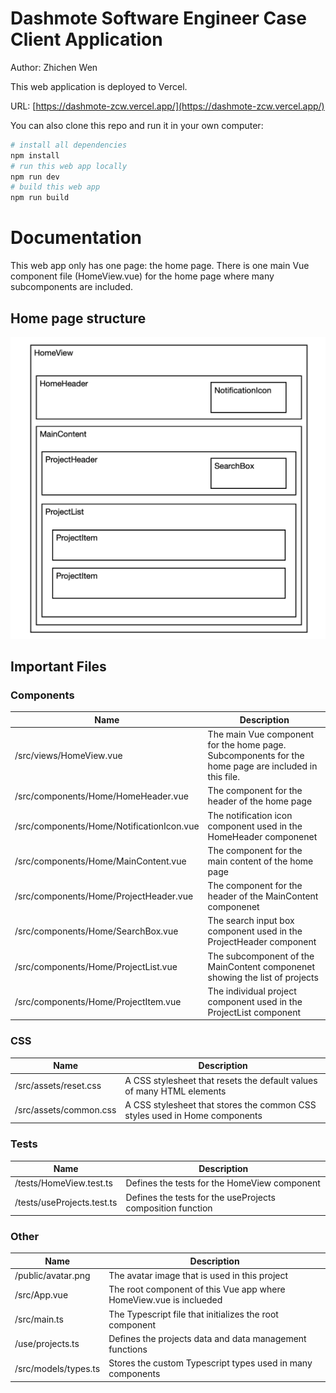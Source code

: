 # Dashmote Software Engineer Case Client Application

Author: Zhichen Wen

This web application is deployed to Vercel.

URL: [https://dashmote-zcw.vercel.app/](https://dashmote-zcw.vercel.app/)

You can also clone this repo and run it in your own computer:

```bash
# install all dependencies
npm install
# run this web app locally
npm run dev
# build this web app
npm run build
```

# Documentation

This web app only has one page: the home page. There is one main Vue component file (HomeView.vue) for the home page where many subcomponents are included.

## Home page structure

![Home page structure](./public/structure.png)

## Important Files

### Components

| Name        | Description |
| ----------- | ----------- |
| /src/views/HomeView.vue | The main Vue component for the home page. Subcomponents for the home page are included in this file. |
| /src/components/Home/HomeHeader.vue | The component for the header of the home page |
| /src/components/Home/NotificationIcon.vue | The notification icon component used in the HomeHeader componenet |
| /src/components/Home/MainContent.vue | The component for the main content of the home page |
| /src/components/Home/ProjectHeader.vue | The component for the header of the MainContent componenet |
| /src/components/Home/SearchBox.vue | The search input box component used in the ProjectHeader component |
| /src/components/Home/ProjectList.vue | The subcomponent of the MainContent componenet showing the list of projects |
| /src/components/Home/ProjectItem.vue | The individual project component used in the ProjectList component |

### CSS

| Name        | Description |
| ----------- | ----------- |
| /src/assets/reset.css | A CSS stylesheet that resets the default values of many HTML elements |
| /src/assets/common.css | A CSS stylesheet that stores the common CSS styles used in Home components |

### Tests

| Name        | Description |
| ----------- | ----------- |
| /tests/HomeView.test.ts | Defines the tests for the HomeView component  |
| /tests/useProjects.test.ts | Defines the tests for the useProjects composition function |

### Other

| Name        | Description |
| ----------- | ----------- |
| /public/avatar.png | The avatar image that is used in this project       |
| /src/App.vue | The root component of this Vue app where HomeView.vue is inclueded |
| /src/main.ts | The Typescript file that initializes the root component |
| /use/projects.ts | Defines the projects data and data management functions  |
| /src/models/types.ts | Stores the custom Typescript types used in many components |
